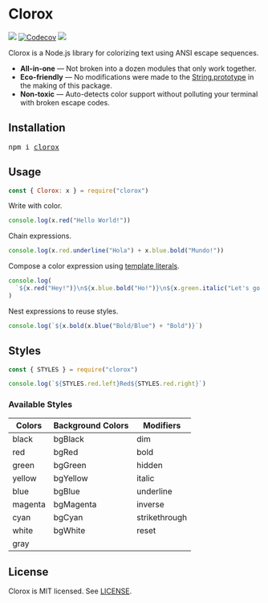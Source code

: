 # Clorox

[![](http://img.shields.io/travis/jorgebucaran/clorox.svg)](https://travis-ci.org/jorgebucaran/clorox)
[![Codecov](https://img.shields.io/codecov/c/github/jorgebucaran/clorox/master.svg)](https://codecov.io/gh/jorgebucaran/clorox)
[![](https://img.shields.io/npm/v/clorox.svg)](https://www.npmjs.org/package/clorox)

Clorox is a Node.js library for colorizing text using ANSI escape sequences.

- **All-in-one** — Not broken into a dozen modules that only work together.
- **Eco-friendly** — No modifications were made to the [String.prototype](https://developer.mozilla.org/en-US/docs/Web/JavaScript/Reference/Global_Objects/String/prototype) in the making of this package.
- **Non-toxic** — Auto-detects color support without polluting your terminal with broken escape codes.

## Installation

<pre>
npm i <a href="https://www.npmjs.com/package/clorox">clorox</a>
</pre>

## Usage

```jsx
const { Clorox: x } = require("clorox")
```

Write with color.

```jsx
console.log(x.red("Hello World!"))
```

Chain expressions.

```jsx
console.log(x.red.underline("Hola") + x.blue.bold("Mundo!"))
```

Compose a color expression using [template literals](https://developer.mozilla.org/en-US/docs/Web/JavaScript/Reference/Template_literals).

```jsx
console.log(
  `${x.red("Hey!")}\n${x.blue.bold("Ho!")}\n${x.green.italic("Let's go!")}`
)
```

Nest expressions to reuse styles.

```jsx
console.log(`${x.bold(x.blue("Bold/Blue") + "Bold")}`)
```

## Styles

```jsx
const { STYLES } = require("clorox")

console.log(`${STYLES.red.left}Red${STYLES.red.right}`)
```

### Available Styles

| Colors  | Background Colors | Modifiers     |
| ------- | ----------------- | ------------- |
| black   | bgBlack           | dim           |
| red     | bgRed             | bold          |
| green   | bgGreen           | hidden        |
| yellow  | bgYellow          | italic        |
| blue    | bgBlue            | underline     |
| magenta | bgMagenta         | inverse       |
| cyan    | bgCyan            | strikethrough |
| white   | bgWhite           | reset         |
| gray    |                   |               |

## License

Clorox is MIT licensed. See [LICENSE](LICENSE.md).

